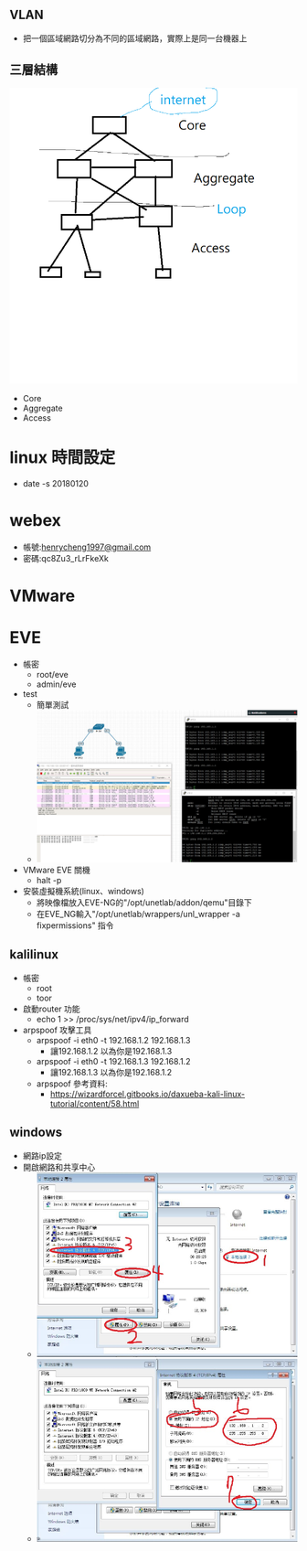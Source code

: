 
## VLAN
- 把一個區域網路切分為不同的區域網路，實際上是同一台機器上

## 三層結構
![layer](./threeFloor.png)
- Core
- Aggregate
- Access

# linux 時間設定
 - date -s 20180120

# webex
- 帳號:henrycheng1997@gmail.com
- 密碼:qc8Zu3_rLrFkeXk

# VMware


# EVE
- 帳密
  - root/eve
  - admin/eve 
- test
  - 簡單測試
  - ![topo](./topology.jpg)
- VMware EVE 關機
  - halt -p
- 安裝虛擬機系統(linux、windows)
  - 將映像檔放入EVE-NG的"/opt/unetlab/addon/qemu"目錄下
  - 在EVE_NG輸入"/opt/unetlab/wrappers/unl_wrapper -a fixpermissions" 指令
  
## kalilinux
- 帳密
  - root
  - toor
- 啟動router 功能
  - echo 1 >> /proc/sys/net/ipv4/ip_forward
- arpspoof 攻擊工具
  - arpspoof -i eth0 -t 192.168.1.2 192.168.1.3
    - 讓192.168.1.2 以為你是192.168.1.3
  - arpspoof -i eth0 -t 192.168.1.3 192.168.1.2
    - 讓192.168.1.3 以為你是192.168.1.2
  - arpspoof 參考資料:
    - https://wizardforcel.gitbooks.io/daxueba-kali-linux-tutorial/content/58.html
## windows
- 網路ip設定
- 開啟網路和共享中心
  - ![netset1](./winnet_1.jpg)
  - ![netset2](./winnet_2.jpg)


